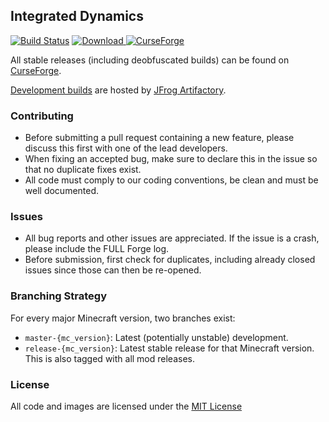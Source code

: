 ## Integrated Dynamics

[![Build Status](https://travis-ci.org/CyclopsMC/IntegratedDynamics.svg?branch=master-1.11)](https://travis-ci.org/CyclopsMC/IntegratedDynamics)
[![Download](https://img.shields.io/maven-metadata/v/http/cyclopsmc.jfrog.io/cyclopsmc/libs-release/org/cyclops/integrateddynamics/IntegratedDynamics/maven-metadata.xml.svg) ](https://cyclopsmc.jfrog.io/cyclopsmc/libs-release/org/cyclops/integrateddynamics/IntegratedDynamics/)
[![CurseForge](http://cf.way2muchnoise.eu/full_236307_downloads.svg)](https://minecraft.curseforge.com/projects/integrated-dynamics)

All stable releases (including deobfuscated builds) can be found on [CurseForge](http://minecraft.curseforge.com/projects/integrated-dynamics/files).

[Development builds](https://cyclopsmc.jfrog.io/cyclopsmc/libs-release/org/cyclops/integrateddynamics/IntegratedDynamics/) are hosted by [JFrog Artifactory](https://www.jfrog.com/artifactory/).

### Contributing
* Before submitting a pull request containing a new feature, please discuss this first with one of the lead developers.
* When fixing an accepted bug, make sure to declare this in the issue so that no duplicate fixes exist.
* All code must comply to our coding conventions, be clean and must be well documented.

### Issues
* All bug reports and other issues are appreciated. If the issue is a crash, please include the FULL Forge log.
* Before submission, first check for duplicates, including already closed issues since those can then be re-opened.

### Branching Strategy

For every major Minecraft version, two branches exist:

* `master-{mc_version}`: Latest (potentially unstable) development.
* `release-{mc_version}`: Latest stable release for that Minecraft version. This is also tagged with all mod releases.

### License
All code and images are licensed under the [MIT License](https://github.com/CyclopsMC/IntegratedDynamics/blob/master-1.8/LICENSE.txt)
